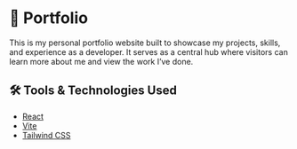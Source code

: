 # 💼 Portfolio

This is my personal portfolio website built to showcase my projects, skills, and experience as a developer. It serves as a central hub where visitors can learn more about me and view the work I’ve done.

## 🛠️ Tools & Technologies Used

- [React](https://reactjs.org/)
- [Vite](https://vitejs.dev/)
- [Tailwind CSS](https://tailwindcss.com/)
